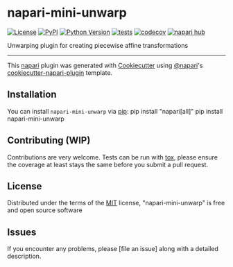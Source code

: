 # napari-mini-unwarp

[![License](https://img.shields.io/pypi/l/napari-mini-unwarp.svg?color=green)](https://github.com/horsto/napari-mini-unwarp/raw/main/LICENSE)
[![PyPI](https://img.shields.io/pypi/v/napari-mini-unwarp.svg?color=green)](https://pypi.org/project/napari-mini-unwarp)
[![Python Version](https://img.shields.io/pypi/pyversions/napari-mini-unwarp.svg?color=green)](https://python.org)
[![tests](https://github.com/horsto/napari-mini-unwarp/workflows/tests/badge.svg)](https://github.com/horsto/napari-mini-unwarp/actions)
[![codecov](https://codecov.io/gh/horsto/napari-mini-unwarp/branch/main/graph/badge.svg)](https://codecov.io/gh/horsto/napari-mini-unwarp)
[![napari hub](https://img.shields.io/endpoint?url=https://api.napari-hub.org/shields/napari-mini-unwarp)](https://napari-hub.org/plugins/napari-mini-unwarp)

Unwarping plugin for creating piecewise affine transformations

----------------------------------

This [napari] plugin was generated with [Cookiecutter] using [@napari]'s [cookiecutter-napari-plugin] template.

<!--
Don't miss the full getting started guide to set up your new package:
https://github.com/napari/cookiecutter-napari-plugin#getting-started

and review the napari docs for plugin developers:
https://napari.org/plugins/stable/index.html
-->

## Installation

You can install `napari-mini-unwarp` via [pip]:
    pip install "napari[all]"
    pip install napari-mini-unwarp


## Contributing (WIP)

Contributions are very welcome. Tests can be run with [tox], please ensure
the coverage at least stays the same before you submit a pull request.

## License

Distributed under the terms of the [MIT] license,
"napari-mini-unwarp" is free and open source software

## Issues

If you encounter any problems, please [file an issue] along with a detailed description.

[napari]: https://github.com/napari/napari
[Cookiecutter]: https://github.com/audreyr/cookiecutter
[@napari]: https://github.com/napari
[MIT]: http://opensource.org/licenses/MIT
[BSD-3]: http://opensource.org/licenses/BSD-3-Clause
[GNU GPL v3.0]: http://www.gnu.org/licenses/gpl-3.0.txt
[GNU LGPL v3.0]: http://www.gnu.org/licenses/lgpl-3.0.txt
[Apache Software License 2.0]: http://www.apache.org/licenses/LICENSE-2.0
[Mozilla Public License 2.0]: https://www.mozilla.org/media/MPL/2.0/index.txt
[cookiecutter-napari-plugin]: https://github.com/napari/cookiecutter-napari-plugin

[napari]: https://github.com/napari/napari
[tox]: https://tox.readthedocs.io/en/latest/
[pip]: https://pypi.org/project/pip/
[PyPI]: https://pypi.org/

